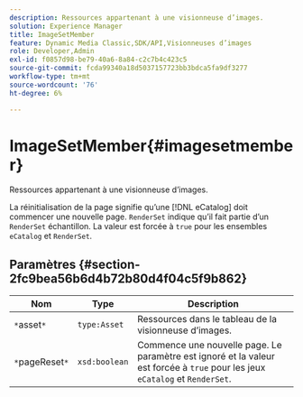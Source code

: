 ```yaml
---
description: Ressources appartenant à une visionneuse d’images.
solution: Experience Manager
title: ImageSetMember
feature: Dynamic Media Classic,SDK/API,Visionneuses d’images
role: Developer,Admin
exl-id: f0857d98-be79-40a6-8a84-c2c7b4c423c5
source-git-commit: fcda99340a18d5037157723bb3bdca5fa9df3277
workflow-type: tm+mt
source-wordcount: '76'
ht-degree: 6%

---
```


# ImageSetMember{#imagesetmember}

Ressources appartenant à une visionneuse d’images.

La réinitialisation de la page signifie qu’une [!DNL eCatalog] doit commencer une nouvelle page. `RenderSet` indique qu’il fait partie d’un  `RenderSet` échantillon. La valeur est forcée à `true` pour les ensembles `eCatalog` et `RenderSet`.

## Paramètres {#section-2fc9bea56b6d4b72b80d4f04c5f9b862}

| Nom | Type | Description |
|---|---|---|
| `*`asset`*` | `type:Asset` | Ressources dans le tableau de la visionneuse d’images. |
| `*`pageReset`*` | `xsd:boolean` | Commence une nouvelle page. Le paramètre est ignoré et la valeur est forcée à `true` pour les jeux `eCatalog` et `RenderSet`. |
